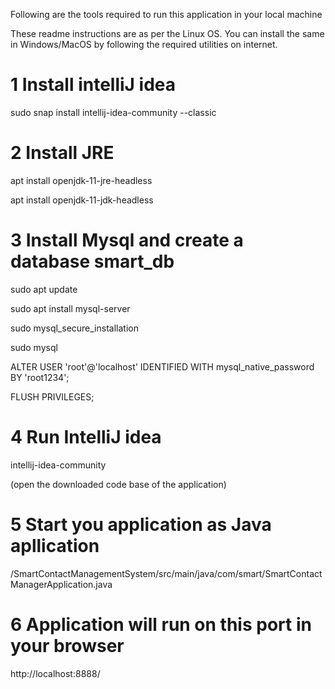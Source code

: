 Following are the tools required to run this application in your local machine

These readme instructions are as per the Linux OS. You can install the same in Windows/MacOS by following the required utilities on internet.

# 1 Install intelliJ idea

sudo snap install intellij-idea-community --classic

# 2 Install JRE

apt install openjdk-11-jre-headless

apt install openjdk-11-jdk-headless

# 3 Install Mysql and create a database smart_db

sudo apt update 

sudo apt install mysql-server

sudo mysql_secure_installation    

sudo mysql

ALTER USER 'root'@'localhost' IDENTIFIED WITH mysql_native_password BY 'root1234';

FLUSH PRIVILEGES;



# 4 Run IntelliJ idea

intellij-idea-community

(open the downloaded code base of the application)

# 5 Start you application as Java apllication

/SmartContactManagementSystem/src/main/java/com/smart/SmartContactManagerApplication.java

# 6 Application will run on this port in your browser

http://localhost:8888/


